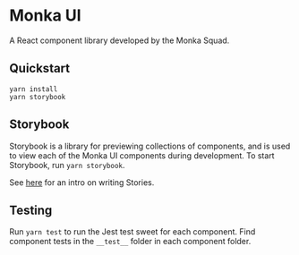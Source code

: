 # Monka UI

A React component library developed by the Monka Squad.

## Quickstart

```
yarn install
yarn storybook
```

## Storybook

Storybook is a library for previewing collections of components, and is used to view each of the Monka UI components during development. To start Storybook, run `yarn storybook`.

See [here](https://storybook.js.org/docs/react/writing-stories/introduction) for an intro on writing Stories.

## Testing

Run `yarn test` to run the Jest test sweet for each component. Find component tests in the `__test__` folder in each component folder.